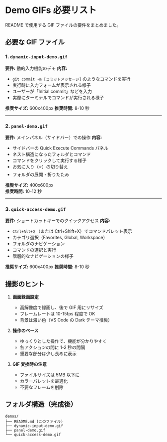 # Demo GIFs 必要リスト

README で使用する GIF ファイルの要件をまとめました。

## 必要な GIF ファイル

### 1. `dynamic-input-demo.gif`

**要件:** 動的入力機能のデモ
**内容:**

- `git commit -m [コミットメッセージ]` のようなコマンドを実行
- 実行時に入力フォームが表示される様子
- ユーザーが「Initial commit」などを入力
- 実際にターミナルでコマンドが実行される様子

**推奨サイズ:** 600x400px
**推奨時間:** 8-10 秒

---

### 2. `panel-demo.gif`

**要件:** メインパネル（サイドバー）での操作
**内容:**

- サイドバーの Quick Execute Commands パネル
- ネスト構造になったフォルダとコマンド
- コマンドをクリックして実行する様子
- お気に入り（⭐）の切り替え
- フォルダの展開・折りたたみ

**推奨サイズ:** 400x600px  
**推奨時間:** 10-12 秒

---

### 3. `quick-access-demo.gif`

**要件:** ショートカットキーでのクイックアクセス
**内容:**

- `Ctrl+Alt+Q` （または Ctrl+Shift+X）でコマンドパレット表示
- カテゴリ選択（Favorites, Global, Workspace）
- フォルダのナビゲーション
- コマンドの選択と実行
- 階層的なナビゲーションの様子

**推奨サイズ:** 600x400px
**推奨時間:** 8-10 秒

## 撮影のヒント

1. **画面録画設定**

   - 高解像度で録画し、後で GIF 用にリサイズ
   - フレームレートは 10-15fps 程度で OK
   - 背景は濃い色（VS Code の Dark テーマ推奨）

2. **操作のペース**

   - ゆっくりとした操作で、機能が分かりやすく
   - 各アクションの間に 1-2 秒の間隔
   - 重要な部分は少し長めに表示

3. **GIF 変換時の注意**
   - ファイルサイズは 5MB 以下に
   - カラーパレットを最適化
   - 不要なフレームを削除

## フォルダ構造（完成後）

```
demos/
├── README.md (このファイル)
├── dynamic-input-demo.gif
├── panel-demo.gif
└── quick-access-demo.gif
```
